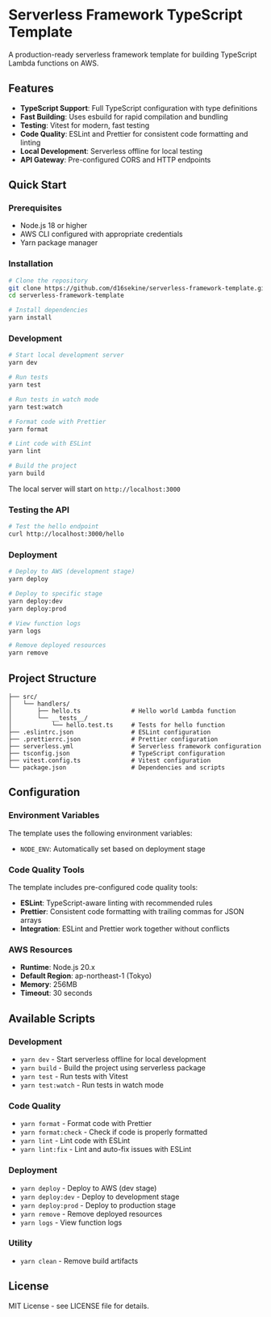 # Serverless Framework TypeScript Template

A production-ready serverless framework template for building TypeScript Lambda functions on AWS.

## Features

- **TypeScript Support**: Full TypeScript configuration with type definitions
- **Fast Building**: Uses esbuild for rapid compilation and bundling
- **Testing**: Vitest for modern, fast testing
- **Code Quality**: ESLint and Prettier for consistent code formatting and linting
- **Local Development**: Serverless offline for local testing
- **API Gateway**: Pre-configured CORS and HTTP endpoints

## Quick Start

### Prerequisites

- Node.js 18 or higher
- AWS CLI configured with appropriate credentials
- Yarn package manager

### Installation

```bash
# Clone the repository
git clone https://github.com/d16sekine/serverless-framework-template.git
cd serverless-framework-template

# Install dependencies
yarn install
```

### Development

```bash
# Start local development server
yarn dev

# Run tests
yarn test

# Run tests in watch mode
yarn test:watch

# Format code with Prettier
yarn format

# Lint code with ESLint
yarn lint

# Build the project
yarn build
```

The local server will start on `http://localhost:3000`

### Testing the API

```bash
# Test the hello endpoint
curl http://localhost:3000/hello
```

### Deployment

```bash
# Deploy to AWS (development stage)
yarn deploy

# Deploy to specific stage
yarn deploy:dev
yarn deploy:prod

# View function logs
yarn logs

# Remove deployed resources
yarn remove
```

## Project Structure

```
├── src/
│   └── handlers/
│       ├── hello.ts              # Hello world Lambda function
│       └── __tests__/
│           └── hello.test.ts     # Tests for hello function
├── .eslintrc.json                # ESLint configuration
├── .prettierrc.json              # Prettier configuration
├── serverless.yml                # Serverless framework configuration
├── tsconfig.json                 # TypeScript configuration
├── vitest.config.ts              # Vitest configuration
└── package.json                  # Dependencies and scripts
```

## Configuration

### Environment Variables

The template uses the following environment variables:

- `NODE_ENV`: Automatically set based on deployment stage

### Code Quality Tools

The template includes pre-configured code quality tools:

- **ESLint**: TypeScript-aware linting with recommended rules
- **Prettier**: Consistent code formatting with trailing commas for JSON arrays
- **Integration**: ESLint and Prettier work together without conflicts

### AWS Resources

- **Runtime**: Node.js 20.x
- **Default Region**: ap-northeast-1 (Tokyo)
- **Memory**: 256MB
- **Timeout**: 30 seconds

## Available Scripts

### Development
- `yarn dev` - Start serverless offline for local development
- `yarn build` - Build the project using serverless package
- `yarn test` - Run tests with Vitest
- `yarn test:watch` - Run tests in watch mode

### Code Quality
- `yarn format` - Format code with Prettier
- `yarn format:check` - Check if code is properly formatted
- `yarn lint` - Lint code with ESLint
- `yarn lint:fix` - Lint and auto-fix issues with ESLint

### Deployment
- `yarn deploy` - Deploy to AWS (dev stage)
- `yarn deploy:dev` - Deploy to development stage
- `yarn deploy:prod` - Deploy to production stage
- `yarn remove` - Remove deployed resources
- `yarn logs` - View function logs

### Utility
- `yarn clean` - Remove build artifacts

## License

MIT License - see LICENSE file for details.
